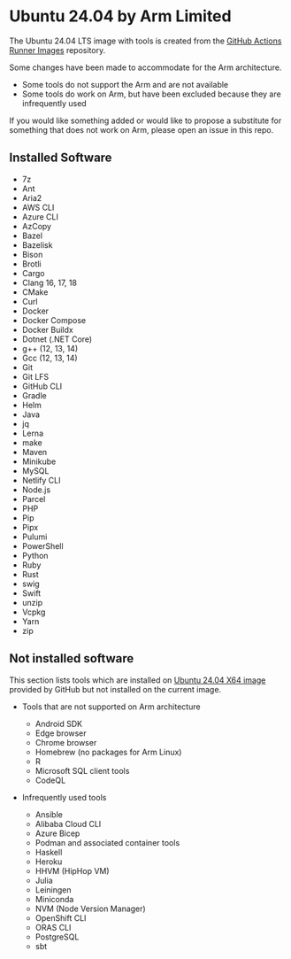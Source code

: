 # Ubuntu 24.04 by Arm Limited 

The Ubuntu 24.04 LTS image with tools is created from the [GitHub Actions Runner Images](https://github.com/actions/runner-images) repository. 

Some changes have been made to accommodate for the Arm architecture. 
- Some tools do not support the Arm and are not available
- Some tools do work on Arm, but have been excluded because they are infrequently used

If you would like something added or would like to propose a substitute for something that does not work on Arm, please open an issue in this repo.

## Installed Software

- 7z
- Ant
- Aria2
- AWS CLI
- Azure CLI
- AzCopy
- Bazel
- Bazelisk
- Bison
- Brotli
- Cargo
- Clang 16, 17, 18
- CMake
- Curl
- Docker
- Docker Compose
- Docker Buildx
- Dotnet (.NET Core)
- g++ (12, 13, 14)
- Gcc (12, 13, 14)
- Git
- Git LFS
- GitHub CLI
- Gradle
- Helm
- Java
- jq
- Lerna
- make
- Maven
- Minikube
- MySQL
- Netlify CLI
- Node.js
- Parcel
- PHP
- Pip
- Pipx
- Pulumi
- PowerShell
- Python
- Ruby
- Rust
- swig
- Swift
- unzip
- Vcpkg
- Yarn
- zip

## Not installed software

This section lists tools which are installed on [Ubuntu 24.04 X64 image](https://github.com/actions/runner-images/blob/main/images/ubuntu/Ubuntu2404-Readme.md) provided by GitHub but not installed on the current image.

-  Tools that are not supported on Arm architecture
    - Android SDK
    - Edge browser
    - Chrome browser
    - Homebrew (no packages for Arm Linux)
    - R 
    - Microsoft SQL client tools
    - CodeQL

- Infrequently used tools
    - Ansible
    - Alibaba Cloud CLI
    - Azure Bicep
    - Podman and associated container tools
    - Haskell
    - Heroku
    - HHVM (HipHop VM)
    - Julia
    - Leiningen
    - Miniconda
    - NVM (Node Version Manager)
    - OpenShift CLI
    - ORAS CLI
    - PostgreSQL
    - sbt
